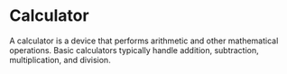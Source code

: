 # Calculator
A calculator is a device that performs arithmetic and other mathematical operations. Basic calculators typically handle addition, subtraction, multiplication, and division. 
